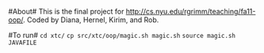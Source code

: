 #About#
This is the final project for <http://cs.nyu.edu/rgrimm/teaching/fa11-oop/>.
Coded by Diana, Hernel, Kirim, and Rob.

#To run#
    `cd xtc/`
    `cp src/xtc/oop/magic.sh magic.sh`
    `source magic.sh JAVAFILE`
